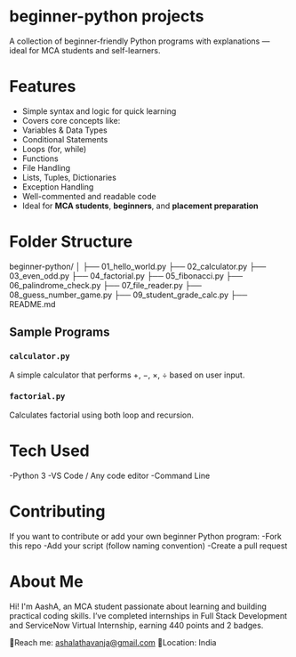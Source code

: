 # beginner-python projects
A collection of beginner-friendly Python programs with explanations — ideal for MCA students and self-learners.
# Features
-  Simple syntax and logic for quick learning
-  Covers core concepts like:
  - Variables & Data Types
  - Conditional Statements
  - Loops (for, while)
  - Functions
  - File Handling
  - Lists, Tuples, Dictionaries
  - Exception Handling
-  Well-commented and readable code
-  Ideal for **MCA students**, **beginners**, and **placement preparation**
# Folder Structure
beginner-python/
│
├── 01_hello_world.py
├── 02_calculator.py
├── 03_even_odd.py
├── 04_factorial.py
├── 05_fibonacci.py
├── 06_palindrome_check.py
├── 07_file_reader.py
├── 08_guess_number_game.py
├── 09_student_grade_calc.py
├── README.md

## Sample Programs

###  `calculator.py`
A simple calculator that performs +, −, ×, ÷ based on user input.

###  `factorial.py`
Calculates factorial using both loop and recursion.
# Tech Used
-Python 3
-VS Code / Any code editor
-Command Line
# Contributing
If you want to contribute or add your own beginner Python program:
-Fork this repo
-Add your script (follow naming convention)
-Create a pull request 

# About Me
Hi! I'm AashA, an MCA student passionate about learning and building practical coding skills.
I’ve completed internships in Full Stack Development and ServiceNow Virtual Internship, earning 440 points and 2 badges.

 📧Reach me: ashalathavanja@gmail.com
 📍Location: India









  
